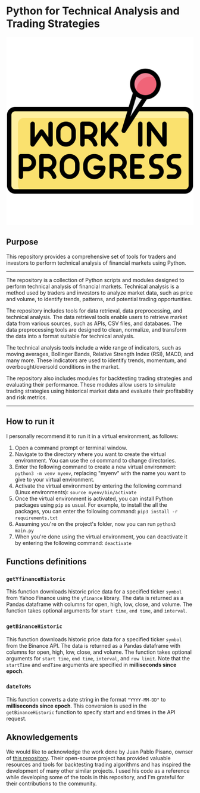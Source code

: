 # Python for Technical Analysis and Trading Strategies
![img.png](img.png)
## Purpose
This repository provides a comprehensive set of tools for traders and investors to perform technical analysis of financial markets using Python.

---

The repository is a collection of Python scripts and modules designed to perform technical analysis of financial markets. Technical analysis is a method used by traders and investors to analyze market data, such as price and volume, to identify trends, patterns, and potential trading opportunities.

The repository includes tools for data retrieval, data preprocessing, and technical analysis. The data retrieval tools enable users to retrieve market data from various sources, such as APIs, CSV files, and databases. The data preprocessing tools are designed to clean, normalize, and transform the data into a format suitable for technical analysis.

The technical analysis tools include a wide range of indicators, such as moving averages, Bollinger Bands, Relative Strength Index (RSI), MACD, and many more. These indicators are used to identify trends, momentum, and overbought/oversold conditions in the market.

The repository also includes modules for backtesting trading strategies and evaluating their performance. These modules allow users to simulate trading strategies using historical market data and evaluate their profitability and risk metrics.


---


## How to run it
I personally recommend it to run it in a virtual environment, as follows:
1. Open a command prompt or terminal window.
2. Navigate to the directory where you want to create the virtual environment. You can use the `cd` command to change directories.
3. Enter the following command to create a new virtual environment: `python3 -m venv myenv`, replacing "myenv" with the name you want to give to your virtual environment.
4. Activate the virtual environment by entering the following command (Linux environments): `source myenv/bin/activate`
5. Once the virtual environment is activated, you can install Python packages using `pip` as usual. For example, to install the all the packages, 
you can enter the following command: `pip3 install -r requirements.txt`
6. Assuming you're on the project's folder, now you can run `python3 main.py`
7. When you're done using the virtual environment, you can deactivate it by entering the following command: `deactivate`


## Functions definitions
### `getYfinanceHistoric`
This function downloads historic price data for a specified ticker `symbol` from Yahoo Finance using the `yfinance` library. 
The data is returned as a Pandas dataframe with columns for open, high, low, close, and volume. 
The function takes optional arguments for `start time`, `end time`, and `interval`.
### `getBinanceHistoric`
This function downloads historic price data for a specified ticker `symbol` from the Binance API. 
The data is returned as a Pandas dataframe with columns for open, high, low, close, and volume. 
The function takes optional arguments for `start time`, `end time`, `interval`, and `row limit`. 
Note that the `startTime` and `endTime` arguments are specified in **milliseconds since epoch**.
### `dateToMs`
This function converts a date string in the format `"YYYY-MM-DD"` to **milliseconds since epoch**. 
This conversion is used in the `getBinanceHistoric` function to specify start and end times in the API request.


## Aknowledgements
We would like to acknowledge the work done by Juan Pablo Pisano, ownser of [this repository](https://github.com/gauss314).
Their open-source project has provided valuable resources and tools for backtesting trading algorithms and has inspired the development of many other similar projects. 
I used his code as a reference while developing some of the tools in this repository, and I'm grateful for their contributions to the community.
